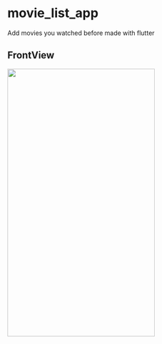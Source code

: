 # movie_list_app

Add movies you watched before 
made with flutter
## FrontView
<img src="https://user-images.githubusercontent.com/54473532/133113423-c6100816-60fd-4841-b497-168314659dbf.png"  width="330" height="600" />

  

